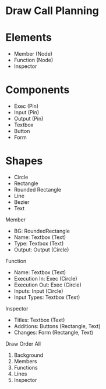 # Draw Call Planning

# Elements
- Member (Node)
- Function (Node)
- Inspector
# Components
- Exec (Pin)
- Input (Pin)
- Output (Pin)
- Textbox
- Button
- Form
# Shapes
- Circle
- Rectangle
- Rounded Rectangle
- Line
- Bezier
- Text

Member
 - BG: RoundedRectangle
 - Name: Textbox (Text)
 - Type: Textbox (Text)
 - Output: Output (Circle)

Function
 - Name: Textbox (Text)
 - Execution In: Exec (Circle)
 - Execution Out: Exec (Circle)
 - Inputs: Input (Circle)
 - Input Types: Textbox (Text)

Inspector
 - Titles: Textbox (Text)
 - Additions: Buttons (Rectangle, Text)
 - Changes: Form (Rectangle, Text)

Draw Order All
1) Background
2) Members
3) Functions
4) Lines
5) Inspector

